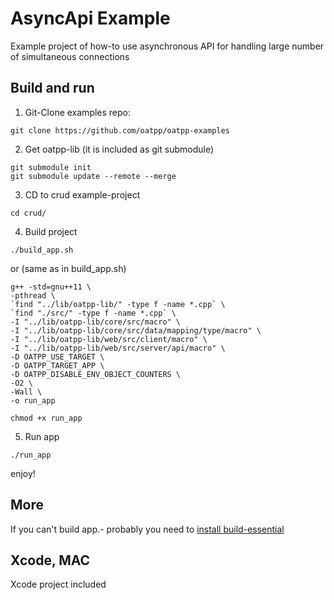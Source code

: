 # AsyncApi Example
Example project of how-to use asynchronous API for handling large number of simultaneous connections

## Build and run

1) Git-Clone examples repo:
```
git clone https://github.com/oatpp/oatpp-examples
```

2) Get oatpp-lib (it is included as git submodule)
```
git submodule init
git submodule update --remote --merge
```

3) CD to crud example-project
```
cd crud/
```
4) Build project
```
./build_app.sh
```
or (same as in build_app.sh)
```
g++ -std=gnu++11 \
-pthread \
`find "../lib/oatpp-lib/" -type f -name *.cpp` \
`find "./src/" -type f -name *.cpp` \
-I "../lib/oatpp-lib/core/src/macro" \
-I "../lib/oatpp-lib/core/src/data/mapping/type/macro" \
-I "../lib/oatpp-lib/web/src/client/macro" \
-I "../lib/oatpp-lib/web/src/server/api/macro" \
-D OATPP_USE_TARGET \
-D OATPP_TARGET_APP \
-D OATPP_DISABLE_ENV_OBJECT_COUNTERS \
-O2 \
-Wall \
-o run_app

chmod +x run_app
```
5) Run app
```
./run_app
```

enjoy!

## More
If you can't build app.- probably you need to [install build-essential](https://www.google.com.ua/search?q=install+build-essentials)

## Xcode, MAC
Xcode project included
